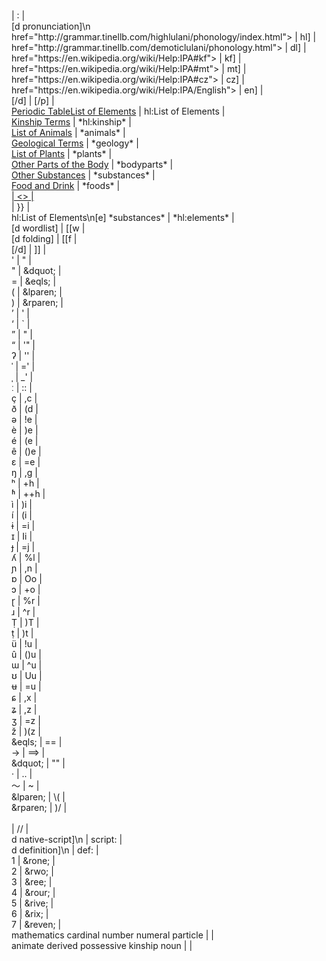 <!DOCTYPE html>
</link><link> | </link>:<link> | <br>
[d pronunciation]\n<ipa><a | [p | <br>
href="http://grammar.tinellb.com/highlulani/phonology/index.html"> | hl] | <br>
href="http://grammar.tinellb.com/demoticlulani/phonology.html"> | dl] | <br>
href="https://en.wikipedia.org/wiki/Help:IPA#kf"> | kf] | <br>
href="https://en.wikipedia.org/wiki/Help:IPA#mt"> | mt] | <br>
href="https://en.wikipedia.org/wiki/Help:IPA#cz"> | cz] | <br>
href="https://en.wikipedia.org/wiki/Help:IPA/English"> | en] | <br>
</a></ipa>[/d] | [/p] | <br>
<a href="http://grammar.tinellb.com/highlulani/apocrypha/elements.html"><span class="desktop">Periodic Table</span><span class="mobile">List of Elements</span></a> | hl:List of Elements | <br>
<a href="http://grammar.tinellb.com/highlulani/apocrypha/kinship.html">Kinship Terms</a> | *hl:kinship* | <br>
<a href="../search.html?term=animal">List of Animals</a> | *animals* | <br>
<a href="../search.html?term=geology">Geological Terms</a> | *geology* | <br>
<a href="../search.html?term=plant">List of Plants</a> | *plants* | <br>
<a href="../search.html?term=bodypart">Other Parts of the Body</a> | *bodyparts* | <br>
<a href="../search.html?term=substance">Other Substances</a> | *substances* | <br>
<a href="../search.html?term=food">Food and Drink</a> | *foods* | <br>
<a href=" | {{ | <br>
"> | <> | <br>
</a> | }} | <br>
hl:List of Elements\n[e] *substances* | *hl:elements* | <br>
[d wordlist] | [[w | <br>
[d folding] | [[f | <br>
[/d] | ]] | <br>
' | &quot; | <br>
" | &dquot; | <br>
= | &eqls; | <br>
( | &lparen; | <br>
) | &rparen; | <br>
&rsquo; | ' | <br>
&lsquo; | ` | <br>
&rdquo; | " | <br>
&ldquo; | '" | <br>
&#x294; | '' | <br> <!-- glottal stop -->
&#x2c8; | =' | <br> <!-- primary stress -->
&#x2cc; | _' | <br> <!-- secondary stress -->
&#x2d0; | :: | <br> <!-- length mark -->
&ccedil; | ,c | <br>
&eth; | (d | <br>
&#x259; | !e | <br> <!-- schwa -->
&egrave; | )e | <br>
&eacute; | (e | <br>
&ecirc; | ()e | <br>
&#x25b; | =e | <br> <!-- epsilon -->
&#x14b; | ,g | <br> <!-- eng -->
&#x2b0; | +h | <br> <!-- aspiration -->
&#x2b1; | ++h | <br> <!-- breathy voice -->
&igrave; | )i | <br>
&iacute; | (i | <br>
&#x268; | =i | <br> <!-- barred i -->
&#x26a; | Ii | <br> <!-- small caps I -->
&#x25f; | =j | <br> <!-- barred j -->
&#x28e; | %l | <br> <!-- palatal l -->
&#x272; | ,n | <br> <!-- palatal n -->
&#x252; | Oo | <br> <!-- open o sound -->
&#x254; | +o | <br> <!-- turned c / /or/ sound -->
&#x27d; | %r | <br> <!-- retroflex flap -->
&#x279; | ^r | <br> <!-- turned r -->
&#x1e6c; | )T | <br>
&#x1e6d; | )t | <br>
&uuml; | !u | <br>
&ucirc; | ()u | <br>
&#x26f; | ^u | <br> <!-- turned m -->
&#x28a | Uu | <br> <!-- horseshoe -->
&#x289; | =u | <br> <!-- barred u -->
&#x255; | ,x | <br> <!-- curl-tailed c -->
&#x291; | ,z | <br> <!-- curl-tailed z -->
&#x292; | =z | <br> <!-- ezh -->
&#x17e; | )(z | <br> <!-- z with hacek -->
&eqls; | == | <br>
&rarr; | ==> | <br>
&dquot; | "" | <br>
&middot; | .. | <br>
&#xff5e; | ~ | <br>
&lparen; | \( | <br>
&rparen; | )/ | <br>
<br> |  //  | <br>
d native-script]\n | script:  | <br>
d definition]\n | def:  | <br>
<overline>1</overline> | &rone; | <br>
<overline>2</overline> | &rwo; | <br>
<overline>3</overline> | &ree; | <br>
<overline>4</overline> | &rour; | <br>
<overline>5</overline> | &rive; | <br>
<overline>6</overline> | &rix; | <br>
<overline>7</overline> | &reven; | <br>
mathematics cardinal number numeral particle | <cardinal> | <br>
animate derived possessive kinship noun | <kinship> | <br>













